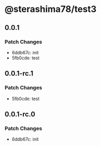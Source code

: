 # @sterashima78/test3

## 0.0.1

### Patch Changes

- 6ddb67c: init
- 5fb0cde: test

## 0.0.1-rc.1

### Patch Changes

- 5fb0cde: test

## 0.0.1-rc.0

### Patch Changes

- 6ddb67c: init
